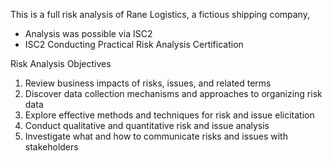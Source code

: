 This is a full risk analysis of Rane Logistics, a fictious shipping company, 
- Analysis was possible via ISC2
- ISC2 Conducting Practical Risk Analysis Certification                                         


Risk Analysis Objectives

1)	Review business impacts of risks, issues, and related terms
2)	Discover data collection mechanisms and approaches to organizing risk data
3)	Explore effective methods and techniques for risk and issue elicitation
4)	Conduct qualitative and quantitative risk and issue analysis
5)	Investigate what and how to communicate risks and issues with stakeholders



